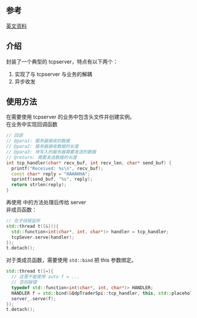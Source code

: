 参考
---
[英文资料](http://www.linuxhowtos.org/C_C++/socket.htm)

介绍
---
封装了一个典型的 tcpserver，特点有以下两个：

1. 实现了与 tcpserver 与业务的解耦<br/>
2. 异步收发

使用方法
---
在需要使用 tcpserver 的业务中包含头文件并创建实例。<br/>
在业务中实现回调函数
```cpp
// 回调
// @para1: 服务器接收的数据
// @para2: 服务器接收数据的长度
// @para3: 待写入的服务器需要发送的数据
// @return: 需要发送数据的长度
int tcp_handler(char* recv_buf, int recv_len, char* send_buf) {
  printf("Received: %s\n", recv_buf);
  const char* reply = "HAHAHHA";
  sprintf(send_buf, "%s", reply);
  return strlen(reply);
}
```
再使用 <functional> 中的方法处理后传给 server<br/>
非成员函数：
```cpp
// 在子线程监听
std::thread t([&](){
  std::function<int(char*, int, char*)> handler = tcp_handler;
  tcpSever.serve(handler);
});
t.detach();
```
对于类成员函数，需要使用 `std::bind` 把 this 参数绑定。
```cpp
std::thread t([=]{
  // 这里不能使用 auto f = ...
  // 否则报错
  typedef std::function<int(char*, int, char*)> HANDLER;
  HANDLER f = std::bind(&QdpTraderSpi::tcp_handler, this, std::placeholders::_1, std::placeholders::_2, std::placeholders::_3);
  server_.serve(f);
});
t.detach();
```
